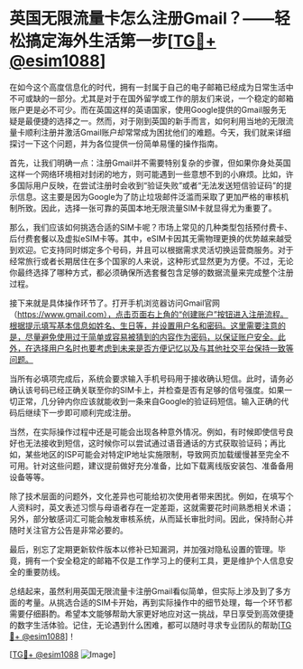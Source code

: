 # 英国无限流量卡怎么注册Gmail？——轻松搞定海外生活第一步[[TG💪+ @esim1088](https://t.me/s/esim1088)]

在如今这个高度信息化的时代，拥有一封属于自己的电子邮箱已经成为日常生活中不可或缺的一部分。尤其是对于在国外留学或工作的朋友们来说，一个稳定的邮箱账户更是必不可少。而在英国这样的英语国家，使用Google提供的Gmail服务无疑是最便捷的选择之一。然而，对于刚到英国的新手而言，如何利用当地的无限流量卡顺利注册并激活Gmail账户却常常成为困扰他们的难题。今天，我们就来详细探讨一下这个问题，并为各位提供一份简单易懂的操作指南。

首先，让我们明确一点：注册Gmail并不需要特别复杂的步骤，但如果你身处英国这样一个网络环境相对封闭的地方，则可能遇到一些意想不到的小麻烦。比如，许多国际用户反映，在尝试注册时会收到“验证失败”或者“无法发送短信验证码”的提示信息。这主要是因为Google为了防止垃圾邮件泛滥而采取了更加严格的审核机制所致。因此，选择一张可靠的英国本地无限流量SIM卡就显得尤为重要了。

那么，我们应该如何挑选合适的SIM卡呢？市场上常见的几种类型包括预付费卡、后付费套餐以及虚拟eSIM卡等。其中，eSIM卡因其无需物理更换的优势越来越受到欢迎。它支持同时绑定多个号码，并且可以根据需求灵活切换运营商服务。对于经常旅行或者长期居住在多个国家的人来说，这种形式显然更为方便。不过，无论你最终选择了哪种方式，都必须确保所选套餐包含足够的数据流量来完成整个注册过程。

接下来就是具体操作环节了。打开手机浏览器访问Gmail官网（https://www.gmail.com），点击页面右上角的“创建账户”按钮进入注册流程。根据提示填写基本信息如姓名、生日等，并设置用户名和密码。这里需要注意的是，尽量避免使用过于简单或容易被猜到的内容作为密码，以保证账户安全。此外，在选择用户名时也要考虑到未来是否方便记忆以及与其他社交平台保持一致等问题。

当所有必填项完成后，系统会要求输入手机号码用于接收确认短信。此时，请务必确认该号码已经正确关联至你的SIM卡上，并检查是否有足够的信号强度。如果一切正常，几分钟内你应该就能收到一条来自Google的验证码短信。输入正确的代码后继续下一步即可顺利完成注册。

当然，在实际操作过程中还是可能会出现各种意外情况。例如，有时候即使信号良好也无法接收到短信，这时候你可以尝试通过语音通话的方式获取验证码；再比如，某些地区的ISP可能会对特定IP地址实施限制，导致网页加载缓慢甚至完全不可用。针对这些问题，建议提前做好充分准备，比如下载离线版安装包、准备备用设备等等。

除了技术层面的问题外，文化差异也可能给初次使用者带来困扰。例如，在填写个人资料时，英文表述习惯与母语者存在一定差距，这就需要花时间熟悉相关术语；另外，部分敏感词汇可能会触发审核系统，从而延长审批时间。因此，保持耐心并随时关注官方公告是非常必要的。

最后，别忘了定期更新软件版本以修补已知漏洞，并加强对隐私设置的管理。毕竟，拥有一个安全稳定的邮箱不仅是工作学习上的便利工具，更是维护个人信息安全的重要防线。

总结起来，虽然利用英国无限流量卡注册Gmail看似简单，但实际上涉及到了多方面的考量。从挑选合适的SIM卡开始，再到实际操作中的细节处理，每一个环节都需要仔细斟酌。希望本文能够帮助大家更好地应对这一挑战，早日享受到高效便捷的数字生活体验。记住，无论遇到什么困难，都可以随时寻求专业团队的帮助[[TG💪+ @esim1088](https://t.me/s/esim1088)]！

[[TG💪+ @esim1088](https://t.me/s/esim1088) ![Image](https://i.postimg.cc/4NQfJmqS/Snipaste-2025-05-13-00-14-12.png)]